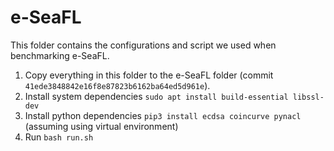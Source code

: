 # e-SeaFL

This folder contains the configurations and script we used when benchmarking e-SeaFL.

1. Copy everything in this folder to the e-SeaFL folder (commit `41ede3848842e16f8e87823b6162ba64ed5d961e`).
2. Install system dependencies `sudo apt install build-essential libssl-dev`
3. Install python dependencies `pip3 install ecdsa coincurve pynacl` (assuming using virtual environment)
4. Run `bash run.sh`